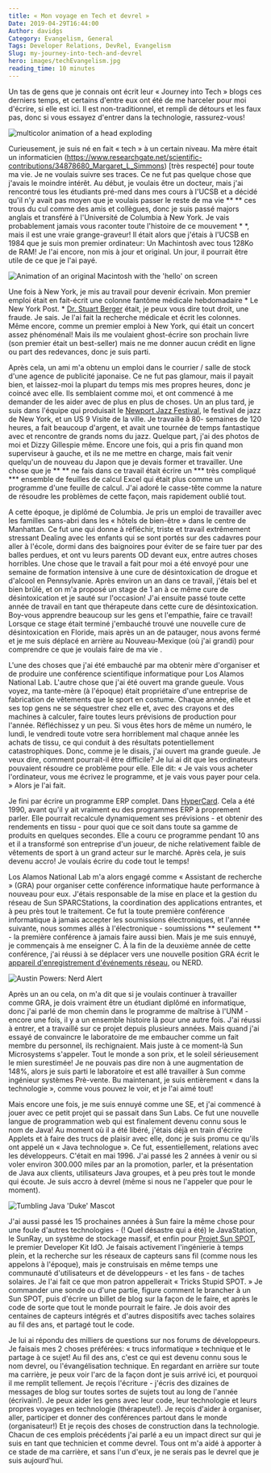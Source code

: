 ```yaml
---
title: « Mon voyage en Tech et devrel »
Date: 2019-04-29T16:44:00
Author: davidgs
Category: Evangelism, General
Tags: Developer Relations, DevRel, Evangelism
Slug: my-journey-into-tech-and-devrel
hero: images/techEvangelism.jpg
reading_time: 10 minutes
---
```


Un tas de gens que je connais ont écrit leur « Journey into Tech » blogs ces derniers temps, et certains d'entre eux ont été de me harceler pour moi d'écrire, si elle est ici. Il est non-traditionnel, et rempli de détours et les faux pas, donc si vous essayez d'entrer dans la technologie, rassurez-vous!

![multicolor animation of a head exploding](https://media.giphy.com/media/l0MYGeMQjSqhQ3UaI/giphy.gif)

Curieusement, je suis né en fait « tech » à un certain niveau. Ma mère était un informaticien (https://www.researchgate.net/scientific-contributions/34878680_Margaret_L_Simmons) [très respecté] pour toute ma vie. Je ne voulais suivre ses traces. Ce ne fut pas quelque chose que j'avais le moindre intérêt. Au début, je voulais être un docteur, mais j'ai rencontré tous les étudiants pré-med dans mes cours à l'UCSB et a décidé qu'il n'y avait pas moyen que je voulais passer le reste de ma vie ** ** ces trous du cul comme des amis et collègues, donc je suis passé majors anglais et transféré à l'Université de Columbia à New York. Je vais probablement jamais vous raconter toute l'histoire de ce mouvement * *, mais il est une vraie grange-graveur! Il était alors que j'étais à l'UCSB en 1984 que je suis mon premier ordinateur: Un Machintosh avec tous 128Ko de RAM! Je l'ai encore, non mis à jour et original. Un jour, il pourrait être utile de ce que je l'ai payé.

![Animation of an original Macintosh with the 'hello' on screen](https://media.giphy.com/media/GoYG4cCQ21z9K/giphy.gif)

Une fois à New York, je mis au travail pour devenir écrivain. Mon premier emploi était en fait-écrit une colonne fantôme médicale hebdomadaire * Le New York Post. * [Dr. Stuart Berger](https://www.independent.co.uk/life-style/dr-stuart-m-berger-was-thin-rich-and-famous-his-business-diet-and-staying-younger-longer-he-died-1430928.html) était, je peux vous dire tout droit, une fraude. Je sais. Je l'ai fait la recherche médicale et écrit les colonnes. Même encore, comme un premier emploi à New York, qui était un concert assez phénoménal! Mais ils me voulaient ghost-écrire son prochain livre (son premier était un best-seller) mais ne me donner aucun crédit en ligne ou part des redevances, donc je suis parti.

Après cela, un ami m'a obtenu un emploi dans le courrier / salle de stock d'une agence de publicité japonaise. Ce ne fut pas glamour, mais il payait bien, et laissez-moi la plupart du temps mis mes propres heures, donc je coincé avec elle. Ils semblaient comme moi, et ont commencé à me demander de les aider avec de plus en plus de choses. Un an plus tard, je suis dans l'équipe qui produisait le [Newport Jazz Festival](https://www.apassion4jazz.net/jvc.html), le festival de jazz de New York, et un US 9 Visite de la ville. Je travaille à 80- semaines de 120 heures, a fait beaucoup d'argent, et avait une tournée de temps fantastique avec et rencontre de grands noms du jazz. Quelque part, j'ai des photos de moi et Dizzy Gillespie même. Encore une fois, qui a pris fin quand mon superviseur à gauche, et ils ne me mettre en charge, mais fait venir quelqu'un de nouveau du Japon que je devais former et travailler. Une chose que je ** ** ne fais dans ce travail était écrire un *** très compliqué *** ensemble de feuilles de calcul Excel qui était plus comme un programme d'une feuille de calcul. J'ai adoré le casse-tête comme la nature de résoudre les problèmes de cette façon, mais rapidement oublié tout.

A cette époque, je diplômé de Columbia. Je pris un emploi de travailler avec les familles sans-abri dans les « hôtels de bien-être » dans le centre de Manhattan. Ce fut une qui donne à réfléchir, triste et travail extrêmement stressant Dealing avec les enfants qui se sont portés sur des cadavres pour aller à l'école, dormi dans des baignoires pour éviter de se faire tuer par des balles perdues, et ont vu leurs parents OD devant eux, entre autres choses horribles. Une chose que le travail a fait pour moi a été envoyé pour une semaine de formation intensive à une cure de désintoxication de drogue et d'alcool en Pennsylvanie. Après environ un an dans ce travail, j'étais bel et bien brûlé, et on m'a proposé un stage de 1 an à ce même cure de désintoxication et je sauté sur l'occasion! J'ai ensuite passé toute cette année de travail en tant que thérapeute dans cette cure de désintoxication. Boy-vous apprendre beaucoup sur les gens et l'empathie, faire ce travail! Lorsque ce stage était terminé j'embauché trouvé une nouvelle cure de désintoxication en Floride, mais après un an de patauger, nous avons fermé et je me suis déplacé en arrière au Nouveau-Mexique (où j'ai grandi) pour comprendre ce que je voulais faire de ma vie .

L'une des choses que j'ai été embauché par ma obtenir mère d'organiser et de produire une conférence scientifique informatique pour Los Alamos National Lab. L'autre chose que j'ai été ouvert ma grande gueule. Vous voyez, ma tante-mère (à l'époque) était propriétaire d'une entreprise de fabrication de vêtements que le sport en costume. Chaque année, elle et ses top gens ne se séquestrer chez elle et, avec des crayons et des machines à calculer, faire toutes leurs prévisions de production pour l'année. Réfléchissez y un peu. Si vous êtes hors de même un numéro, le lundi, le vendredi toute votre sera horriblement mal chaque année les achats de tissu, ce qui conduit à des résultats potentiellement catastrophiques. Donc, comme je le disais, j'ai ouvert ma grande gueule. Je veux dire, comment pourrait-il être difficile? Je lui ai dit que les ordinateurs pouvaient résoudre ce problème pour elle. Elle dit: « Je vais vous acheter l'ordinateur, vous me écrivez le programme, et je vais vous payer pour cela. » Alors je l'ai fait.

Je fini par écrire un programme ERP complet. Dans [HyperCard](https://www.google.com/url?sa=t&rct=j&q=&esrc=s&source=web&cd=7&cad=rja&uact=8&ved=2ahUKEwjP1MOCjfbhAhWL11kKHSeADFAQFjAGegQIDhAY&url=https%3A%2F%2Fen.wikipedia.org%2Fwiki%2FHyperCard&usg=AOvVaw0bLdGCwp06Qe9Q8yv8VLHI). Cela a été 1990, avant qu'il y ait vraiment eu des programmes ERP à proprement parler. Elle pourrait recalcule dynamiquement ses prévisions - et obtenir des rendements en tissu - pour quoi que ce soit dans toute sa gamme de produits en quelques secondes. Elle a couru ce programme pendant 10 ans et il a transformé son entreprise d'un joueur, de niche relativement faible de vêtements de sport à un grand acteur sur le marché. Après cela, je suis devenu accro! Je voulais écrire du code tout le temps!

Los Alamos National Lab m'a alors engagé comme « Assistant de recherche » (GRA) pour organiser cette conférence informatique haute performance à nouveau pour eux. J'étais responsable de la mise en place et la gestion du réseau de Sun SPARCStations, la coordination des applications entrantes, et à peu près tout le traitement. Ce fut la toute première conférence informatique à jamais accepter les soumissions électroniques, et l'année suivante, nous sommes allés à l'électronique - soumissions ** seulement ** - la première conférence à jamais faire aussi bien. Mais je me suis ennuyé, je commençais à me enseigner C. À la fin de la deuxième année de cette conférence, j'ai réussi à se déplacer vers une nouvelle position GRA écrit le [appareil d'enregistrement d'événements réseau](https://ieeexplore.ieee.org/document/390643/authors#authors), ou NERD.

![Austin Powers: Nerd Alert](https://media.giphy.com/media/yODVOeMxWBwBO/giphy.gif)

Après un an ou cela, on m'a dit que si je voulais continuer à travailler comme GRA, je dois vraiment être un étudiant diplômé en informatique, donc j'ai parlé de mon chemin dans le programme de maîtrise à l'UNM - encore une fois, il y a un ensemble histoire là pour une autre fois. J'ai réussi à entrer, et a travaillé sur ce projet depuis plusieurs années. Mais quand j'ai essayé de convaincre le laboratoire de me embaucher comme un fait membre du personnel, ils rechignaient. Mais juste à ce moment-là Sun Microsystems s'appeler. Tout le monde a son prix, et le soleil sérieusement le mien surestimée! Je ne pouvais pas dire non à une augmentation de 148%, alors je suis parti le laboratoire et est allé travailler à Sun comme ingénieur systèmes Prè-vente. Bu maintenant, je suis entièrement « dans la technologie », comme vous pouvez le voir, et je l'ai aimé tout!

Mais encore une fois, je me suis ennuyé comme une SE, et j'ai commencé à jouer avec ce petit projet qui se passait dans Sun Labs. Ce fut une nouvelle langue de programmation web qui est finalement devenu connu sous le nom de Java! Au moment où il a été libéré, j'étais déjà en train d'écrire Applets et à faire des trucs de plaisir avec elle, donc je suis promu ce qu'ils ont appelé un « Java technologue ». Ce fut, essentiellement, relations avec les développeurs. C'était en mai 1996. J'ai passé les 2 années à venir ou si voler environ 300.000 miles par an la promotion, parler, et la présentation de Java aux clients, utilisateurs Java groupes, et à peu près tout le monde qui écoute. Je suis accro à devrel (même si nous ne l'appeler que pour le moment).

![Tumbling Java 'Duke' Mascot](https://media.giphy.com/media/k1ivKz9Odrm92/giphy.gif)

J'ai aussi passé les 15 prochaines années à Sun faire la même chose pour une foule d'autres technologies - (! Quel désastre qui a été) le JavaStation, le SunRay, un système de stockage massif, et enfin pour [Projet Sun SPOT](http://sunspotdev.org/), le premier Developer Kit IdO. Je faisais activement l'ingénierie à temps plein, et la recherche sur les réseaux de capteurs sans fil (comme nous les appelons à l'époque), mais je construisais en même temps une communauté d'utilisateurs et de développeurs - et les fans - de taches solaires. Je l'ai fait ce que mon patron appellerait « Tricks Stupid SPOT. » Je commander une sonde ou d'une partie, figure comment le brancher à un Sun SPOT, puis d'écrire un billet de blog sur la façon de le faire, et après le code de sorte que tout le monde pourrait le faire. Je dois avoir des centaines de capteurs intégrés et d'autres dispositifs avec taches solaires au fil des ans, et partagé tout le code.

Je lui ai répondu des milliers de questions sur nos forums de développeurs. Je faisais mes 2 choses préférées: « trucs informatique » technique et le partage à ce sujet! Au fil des ans, c'est ce qui est devenu connu sous le nom devrel, ou l'évangélisation technique. En regardant en arrière sur toute ma carrière, je peux voir l'arc de la façon dont je suis arrivé ici, et pourquoi il me remplit tellement. Je reçois l'écriture - j'écris des dizaines de messages de blog sur toutes sortes de sujets tout au long de l'année (écrivain!). Je peux aider les gens avec leur code, leur technologie et leurs propres voyages en technologie (thérapeute!). Je reçois d'aider à organiser, aller, participer et donner des conférences partout dans le monde (organisateur!) Et je reçois des choses de construction dans la technologie. Chacun de ces emplois précédents j'ai parlé a eu un impact direct sur qui je suis en tant que technicien et comme devrel. Tous ont m'a aidé à apporter à ce stade de ma carrière, et sans l'un d'eux, je ne serais pas le devrel que je suis aujourd'hui.

